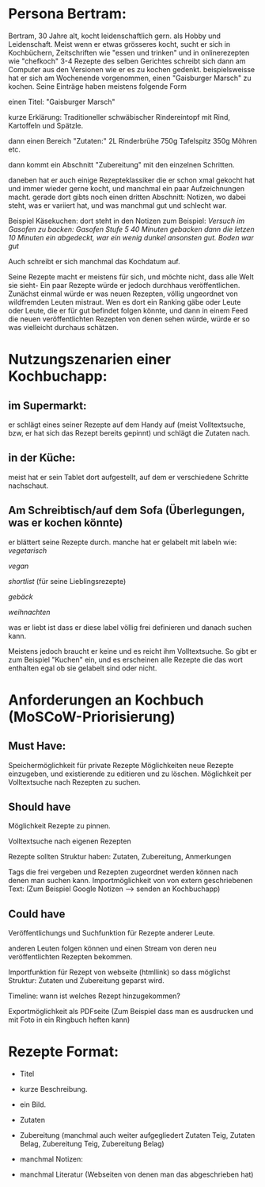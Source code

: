 Persona Bertram: 
==========

Bertram, 30 Jahre alt, kocht leidenschaftlich gern. als Hobby und Leidenschaft.  Meist wenn er etwas grösseres kocht, sucht er sich in Kochbüchern, Zeitschriften wie "essen und trinken" und in onlinerezepten wie "chefkoch"  3-4 Rezepte des selben Gerichtes schreibt sich dann am Computer aus den Versionen wie er es zu kochen gedenkt. 
beispielsweisse hat er sich am Wochenende vorgenommen, einen "Gaisburger Marsch" zu kochen. Seine Einträge haben meistens folgende Form

einen Titel: "Gaisburger Marsch"

kurze Erklärung: Traditioneller schwäbischer Rindereintopf mit Rind, Kartoffeln und Spätzle. 

dann einen Bereich "Zutaten:"
2L Rinderbrühe 
750g Tafelspitz
350g Möhren 
etc. 

dann kommt ein Abschnitt "Zubereitung" mit den einzelnen Schritten. 

daneben hat er auch einige Rezepteklassiker die er schon xmal gekocht hat und immer wieder gerne kocht, und manchmal ein paar Aufzeichnungen macht. 
gerade dort gibts noch einen dritten Abschnitt: Notizen, wo dabei steht, was er variiert hat, und was manchmal gut und schlecht war. 

Beispiel Käsekuchen: 
dort steht in den Notizen zum Beispiel:
*Versuch im Gasofen zu backen: Gasofen Stufe 5 40 Minuten gebacken dann die letzen 10 Minuten ein  abgedeckt, war ein wenig dunkel ansonsten gut. Boden war gut* 

Auch schreibt er sich manchmal das Kochdatum auf.  


Seine Rezepte macht er meistens für sich, und möchte nicht, dass alle Welt sie sieht- Ein paar Rezepte würde er jedoch durchhaus veröffentlichen. Zunächst einmal würde er was neuen Rezepten, völlig ungeordnet von wildfremden Leuten mistraut. Wen es dort ein Ranking gäbe oder Leute oder Leute, die er für gut befindet folgen könnte, und dann in einem Feed die neuen veröffentlichten Rezepten von denen sehen würde, würde er so was vielleicht durchaus schätzen.


Nutzungszenarien einer Kochbuchapp: 
==================================

im Supermarkt: 
--------------
er schlägt eines seiner Rezepte auf dem Handy auf (meist Volltextsuche, bzw, er hat sich das Rezept bereits gepinnt) und schlägt die Zutaten nach. 

in der Küche:
--------------

meist hat er sein Tablet dort aufgestellt, auf dem er verschiedene Schritte nachschaut. 

Am Schreibtisch/auf dem Sofa (Überlegungen, was er kochen könnte)
---------------------------------------

er blättert seine Rezepte durch. manche hat er gelabelt mit labeln wie: 
*vegetarisch*

*vegan*

*shortlist* (für seine Lieblingsrezepte)

*gebäck*

*weihnachten*

was er liebt ist dass er diese label völlig frei definieren und danach suchen kann. 

Meistens jedoch braucht er keine und es reicht ihm Volltextsuche. So gibt er zum Beispiel "Kuchen" ein, und es erscheinen alle Rezepte die das wort enthalten egal ob sie gelabelt sind oder nicht. 


Anforderungen an Kochbuch (MoSCoW-Priorisierung)
===============================

Must Have: 
--------------
Speichermöglichkeit für private Rezepte
Möglichkeiten neue Rezepte einzugeben, und existierende zu editieren und zu löschen. 
Möglichkeit per Volltextsuche nach Rezepten zu suchen. 

Should have
----------------
Möglichkeit Rezepte zu pinnen. 

Volltextsuche nach eigenen Rezepten

Rezepte sollten Struktur haben: Zutaten, Zubereitung, Anmerkungen

Tags die frei vergeben und Rezepten zugeordnet werden können nach denen man suchen kann. 
Importmöglichkeit von von extern geschriebenen Text: (Zum Beispiel Google Notizen --> senden an Kochbuchapp)

Could have
--------------
Veröffentlichungs und Suchfunktion für Rezepte anderer Leute. 

anderen Leuten folgen können und einen Stream von deren neu veröffentlichten Rezepten bekommen. 

Importfunktion für Rezept von webseite (htmllink) so dass möglichst Struktur: Zutaten und Zubereitung geparst wird. 

Timeline: wann ist welches Rezept hinzugekommen? 

Exportmöglichkeit als PDFseite (Zum Beispiel dass man es ausdrucken und mit Foto in ein Ringbuch heften kann)


Rezepte Format:
===============

* Titel

* kurze Beschreibung. 

* ein Bild. 

* Zutaten

* Zubereitung
(manchmal auch weiter aufgegliedert Zutaten Teig, Zutaten Belag, Zubereitung Teig, Zubereitung Belag)

* manchmal Notizen: 

* manchmal Literatur (Webseiten von denen man das abgeschrieben hat) 

